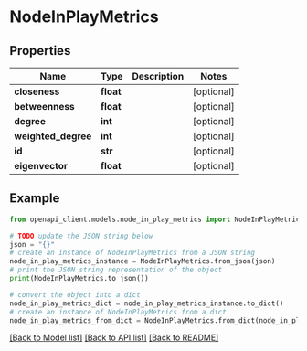 # NodeInPlayMetrics


## Properties

Name | Type | Description | Notes
------------ | ------------- | ------------- | -------------
**closeness** | **float** |  | [optional] 
**betweenness** | **float** |  | [optional] 
**degree** | **int** |  | [optional] 
**weighted_degree** | **int** |  | [optional] 
**id** | **str** |  | [optional] 
**eigenvector** | **float** |  | [optional] 

## Example

```python
from openapi_client.models.node_in_play_metrics import NodeInPlayMetrics

# TODO update the JSON string below
json = "{}"
# create an instance of NodeInPlayMetrics from a JSON string
node_in_play_metrics_instance = NodeInPlayMetrics.from_json(json)
# print the JSON string representation of the object
print(NodeInPlayMetrics.to_json())

# convert the object into a dict
node_in_play_metrics_dict = node_in_play_metrics_instance.to_dict()
# create an instance of NodeInPlayMetrics from a dict
node_in_play_metrics_from_dict = NodeInPlayMetrics.from_dict(node_in_play_metrics_dict)
```
[[Back to Model list]](../README.md#documentation-for-models) [[Back to API list]](../README.md#documentation-for-api-endpoints) [[Back to README]](../README.md)


